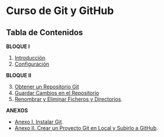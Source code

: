 # Curso de Git y GitHub

## Tabla de Contenidos

__BLOQUE I__

1. [Introducción](/01_introduccion.md)
2. [Configuración](/02_configuracion.md)

__BLOQUE II__

3. [Obtener un Repositorio Git](/03_obtener_un_repositorio_git.md)
4. [Guardar Cambios en el Repositorio](/04_guardar_cambios_en_el_repositorio.md)
5. [Renombrar y Eliminar Ficheros y Directorios](/05_renombrar_y_eliminar_ficheros_y_directorios.md).

__ANEXOS__

* [Anexo I. Instalar Git](/anexos/anexo_i.md).
* [Anexo II. Crear un Proyecto Git en Local y Subirlo a GitHub](/anexos/anexo_ii.md).



